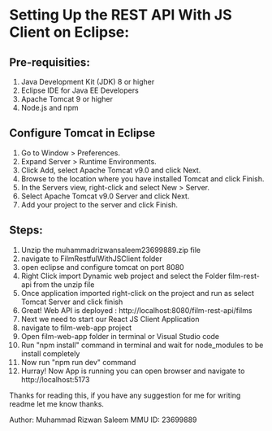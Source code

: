 # Setting Up the REST API With JS Client on Eclipse:

## Pre-requisities:
1. Java Development Kit (JDK) 8 or higher
2. Eclipse IDE for Java EE Developers
3. Apache Tomcat 9 or higher
4. Node.js and npm

## Configure Tomcat in Eclipse
1. Go to Window > Preferences.
2. Expand Server > Runtime Environments.
3. Click Add, select Apache Tomcat v9.0 and click Next.
4. Browse to the location where you have installed Tomcat and click Finish.
5. In the Servers view, right-click and select New > Server.
6. Select Apache Tomcat v9.0 Server and click Next.
7. Add your project to the server and click Finish.

## Steps:
1. Unzip the muhammadrizwansaleem23699889.zip file
2. navigate to FilmRestfulWithJSClient folder
3. open eclipse and configure tomcat on port 8080
4. Right Click import Dynamic web project and select the Folder film-rest-api from the unzip file
4. Once application imported right-click on the project and run as select Tomcat Server and click finish
5. Great! Web API is deployed : http://localhost:8080/film-rest-api/films
6. Next we need to start our React JS Client Application
7. navigate to film-web-app project
8. Open film-web-app folder in terminal or Visual Studio code
9. Run "npm install" command in terminal and wait for node_modules to be install completely
10. Now run "npm run dev" command
11. Hurray! Now App is running you can open browser and navigate to http://localhost:5173

Thanks for reading this, if you have any suggestion for me for writing readme let me know thanks.

Author: Muhammad Rizwan Saleem
MMU ID: 23699889